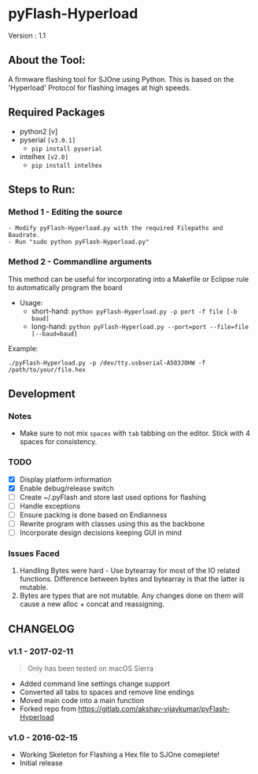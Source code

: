 # pyFlash-Hyperload
Version : 1.1

## About the Tool:
A firmware flashing tool for SJOne using Python. This is based on the 'Hyperload' Protocol for flashing images at high speeds.

## Required Packages

* python2   [v]
* pyserial `[v3.0.1]`
    - `pip install pyserial`
* intelhex `[v2.0]`
    - `pip install intelhex`

## Steps to Run:
### Method 1 - Editing the source
	- Modify pyFlash-Hyperload.py with the required Filepaths and Baudrate.
	- Run "sudo python pyFlash-Hyperload.py"

### Method 2 - Commandline arguments
This method can be useful for incorporating into a Makefile or Eclipse rule to automatically program the board

* Usage: 
    - short-hand: `python pyFlash-Hyperload.py -p port -f file [-b baud]`
    - long-hand: `python pyFlash-Hyperload.py --port=port --file=file [--baud=baud]`


Example:
```
./pyFlash-Hyperload.py -p /dev/tty.usbserial-A503JOHW -f /path/to/your/file.hex
```


## Development

### Notes

* Make sure to not mix `spaces` with `tab` tabbing on the editor. Stick with 4 spaces for consistency.

### TODO

- [x] Display platform information
- [x] Enable debug/release switch
- [ ] Create ~/.pyFlash and store last used options for flashing
- [ ] Handle exceptions
- [ ] Ensure packing is done based on Endianness
- [ ] Rewrite program with classes using this as the backbone
- [ ] Incorporate design decisions keeping GUI in mind

### Issues Faced
1. Handling Bytes were hard - Use bytearray for most of the IO related functions. Difference between bytes and bytearray is that the latter is mutable. 
2. Bytes are types that are not mutable. Any changes done on them will cause a new alloc + concat and reassigning.

## CHANGELOG
### v1.1 - 2017-02-11
> Only has been tested on macOS Sierra

* Added command line settings change support
* Converted all tabs to spaces and remove line endings
* Moved main code into a main function 
* Forked repo from https://gitlab.com/akshay-vijaykumar/pyFlash-Hyperload

### v1.0 - 2016-02-15
* Working Skeleton for Flashing a Hex file to SJOne comeplete!
* Initial release
